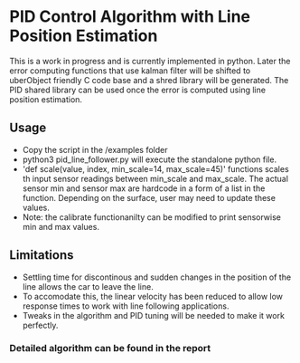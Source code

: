 # PID Control Algorithm with Line Position Estimation
This is a work in progress and is currently implemented in python. Later the error computing functions that use kalman filter will be shifted to uberObject friendly C code base and a shred library will be generated. The PID shared library can be used once the error is computed using line position estimation.

## Usage
- Copy the script in the /examples folder
- python3 pid_line_follower.py will execute the standalone python file.
- 'def scale(value, index, min_scale=14, max_scale=45)' functions scales th input sensor readings between min_scale and max_scale. The actual sensor min and sensor max are hardcode in a form of a list in the function. Depending on the surface, user may need to update these values.
- Note: the calibrate functionanilty can be modified to print sensorwise min and max values.

## Limitations
- Settling time for discontinous and sudden changes in the position of the line allows the car to leave the line.
- To accomodate this, the linear velocity has been reduced to allow low response times to work with line following applications.
- Tweaks in the algorithm and PID tuning will be needed to make it work perfectly.

### Detailed algorithm can be found in the report
